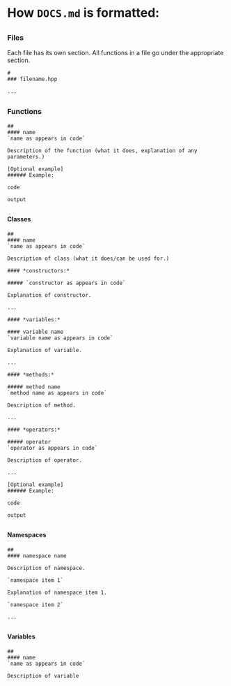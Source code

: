 # How `DOCS.md` is formatted: 

##
### Files

Each file has its own section. All functions in a file go under the appropriate section. 

```
# 
### filename.hpp

...

```

##
### Functions

```
##
#### name
`name as appears in code`

Description of the function (what it does, explanation of any parameters.)

[Optional example]
###### Example:

code

output
```

##
#### Classes

```
##
#### name
`name as appears in code`

Description of class (what it does/can be used for.)

#### *constructors:*

##### `constructor as appears in code`

Explanation of constructor. 

...

#### *variables:*

#### variable name
`variable name as appears in code`

Explanation of variable. 

...

#### *methods:*

##### method name
`method name as appears in code`

Description of method. 

...

#### *operators:*

##### operator
`operator as appears in code`

Description of operator. 

...

[Optional example]
###### Example:

code

output
```

##
#### Namespaces

```
##
#### namespace name

Description of namespace. 

`namespace item 1`

Explanation of namespace item 1. 

`namespace item 2`

...

```


##
#### Variables

```
##
#### name
`name as appears in code`

Description of variable
```
